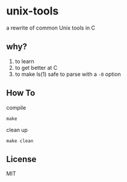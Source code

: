 unix-tools
==========

a rewrite of common Unix tools in C

why?
----

1. to learn
2. to get better at C
3. to make ls(1) safe to parse with a `-0` option

How To
------

compile

    make

clean up

    make clean

License
-------

MIT
